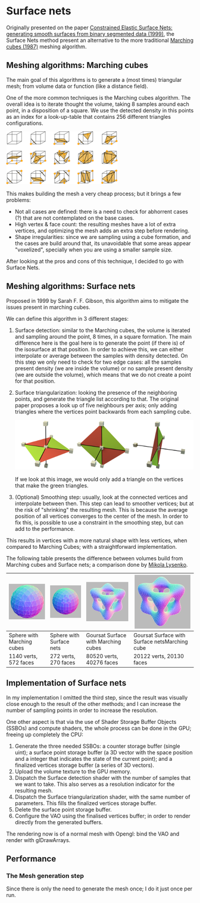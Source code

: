 # Surface nets

Originally presented on the paper [Constrained Elastic Surface Nets: generating smooth surfaces from binary segmented data (1999)](https://www.merl.com/publications/docs/TR99-24.pdf), the Surface Nets method present an alternative to the more traditional [Marching cubes (1987)](https://doi.org/10.1145/37402.37422) meshing algorithm.

## Meshing algorithms: Marching cubes

The main goal of this algorithms is to generate a (most times) triangular mesh; from volume data or function (like a distance field).

One of the more common techniques is the Marching cubes algorithm. The overall idea is to iterate thought the volume, taking 8 samples around each point, in a disposition of a square. We use the detected density in this points as an index for a look-up-table that contains 256 different triangles configurations.

![Some of the marching cubes special cases.  (c) Wikipedia, created by Jean-Marie Favreau](https://github.com/JsMarq96/Understanding-Tiled-GPUs-VR-Volume-Rendering/blob/main/imgs/marchingcubes.webp?raw=true)

This makes building the mesh a very cheap process; but it brings a few problems:

* Not all cases are defined: there is a need to check for abhorrent cases (?) that are not contemplated on the base cases.
* High vertex & face count: the resulting meshes have a lot of extra vertices, and optimizing the mesh adds an extra step before rendering.
* Shape irregularities: since we are sampling using a cube formation, and the cases are build around that, its unavoidable that some areas appear "voxelized", specially when you are using a smaller sample size.

After looking at the pros and cons of this technique, I decided to go with Surface Nets.

## Meshing algorithms: Surface nets

Proposed in 1999 by Sarah F. F. Gibson, this algorithm aims to mitigate the issues present in marching cubes.

We can define this algorithm in 3 different stages:

1. Surface detection: similar to the Marching cubes, the volume is iterated and sampling around the point, 8 times, in a square formation. The main difference here is the goal here is to generate the point (if there is) of the isosurface at that position. In order to achieve this, we can either interpolate or average between the samples with density detected. On this step we only need to check for two edge cases: all the samples present density (we are inside the volume) or no sample present density (we are outside the volume), which means that we do not create a point for that position.
2. Surface triangularization: looking the presence of the neighboring points, and generate the triangle list according to that. The original paper proposes a look up of five neighbours per axis; only adding triangles where the vertices point backwards from each sampling cube.

   ![Arm Mali GPU developer guide: surface net triangularization step](https://github.com/JsMarq96/Understanding-Tiled-GPUs-VR-Volume-Rendering/blob/main/imgs/arm_surface_nets.png?raw=true)

   If we look at this image, we would only add a triangle on the vertices that make the green triangles.
3. (Optional) Smoothing step: usually, look at the connected vertices and interpolate between then. This step can lead to smoother vertices; but at the risk of "shrinking" the resulting mesh. This is because the average position of all vertices converges to the center of the mesh. In order to fix this, is possible to use a constraint in the smoothing step, but can add to the performance.

This results in vertices with a more natural shape with less vertices, when compared to Marching Cubes; with a straightforward implementation.

The following table presents the difference between volumes build from Marching cubes and Surface nets; a comparison done by [Mikola Lysenko](https://0fps.net/2012/07/12/smooth-voxel-terrain-part-2/).


| ![Sphere with Marching Cubes](https://github.com/JsMarq96/Understanding-Tiled-GPUs-VR-Volume-Rendering/blob/main/imgs/spheremc.webp?raw=true) | ![Sphere with Surface Nets](https://github.com/JsMarq96/Understanding-Tiled-GPUs-VR-Volume-Rendering/blob/main/imgs/spheredc.webp?raw=true) | ![Sphere with Marching Cubes](https://github.com/JsMarq96/Understanding-Tiled-GPUs-VR-Volume-Rendering/blob/main/imgs/goursatmc.webp?raw=true) | ![Sphere with Marching Cubes](https://github.com/JsMarq96/Understanding-Tiled-GPUs-VR-Volume-Rendering/blob/main/imgs/goursatdc.webp?raw=true) |
| :-------------------------------------------------------------------- | ---------------------------------------------------- | ------------------------------------------------------- | ------------------------------------------------------ |
| Sphere with Marching cubes                                          | Sphere with Surface nets                           | Goursat Surface with Marching cubes                   | Goursat Surface with Surface netsMarching cube       |
| 1140 verts, 572 faces                                               | 272 verts, 270 faces                               | 80520 verts, 40276 faces                              | 20122 verts, 20130 faces                             |

## Implementation of Surface nets

In my implementation I omitted the third step, since the result was visually close enough to the result of the other methods; and I can increase the number of sampling points in order to increase the resolution.

One other aspect is that via the use of Shader Storage Buffer Objects (SSBOs) and compute shaders, the whole process can be done in the GPU; freeing up completely the CPU:

1. Generate the three needed SSBOs: a counter storage buffer (single uint); a surface point storage buffer (a 3D vector with the space position and a integer that indicates the state of the current point); and a finalized vertices storage buffer (a series of 3D vectors).
2. Upload the volume texture to the GPU memory.
3. Dispatch the Surface detection shader with the number of samples that we want to take. This also serves as a resolution indicator for the resulting mesh.
4. Dispatch the Surface triangularization shader, with the same number of parameters. This fills the finalized vertices storage buffer.
5. Delete the surface point storage buffer.
6. Configure the VAO using the finalised vertices buffer; in order to render directly from the generated buffers.

The rendering now is of a normal mesh with Opengl: bind the VAO and render with glDrawArrays.

## Performance
### The Mesh generation step
Since there is only the need to generate the mesh once; I do it just once per run.